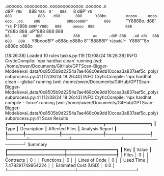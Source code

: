 

  .oooooo.    ooooooooo.   ooooooooooooo  .oooooo..o                                 
 d8P'  `Y8b   `888   `Y88. 8'   888   `8 d8P'    `Y8                                 
888            888   .d88'      888      Y88bo.       .ooooo.   .oooo.   ooo. .oo.   
888            888ooo88P'       888       `"Y8888o.  d88' `"Y8 `P  )88b  `888P"Y88b  
888     ooooo  888              888           `"Y88b 888        .oP"888   888   888  
`88.    .88'   888              888      oo     .d8P 888   .o8 d8(  888   888   888  
 `Y8bood8P'   o888o            o888o     8""88888P'  `Y8bod8P' `Y888""8o o888o o888o                                                        


                                                                   

[18:26:38] Loaded 10 rules                                                                                                                                                                             tasks.py:119
[12/08/24 18:26:38] INFO     CryticCompile: 'npx hardhat clean' running (wd: /home/owen/Documents/GitHub/GPTScan-Bigger-Model/eval_data/0x8505b9d2254a7ae468c0e9dd10ccea3a837aef5c_poly)           subprocess.py:41
[12/08/24 18:26:40] INFO     CryticCompile: 'npx hardhat clean --global' running (wd: /home/owen/Documents/GitHub/GPTScan-Bigger-Model/eval_data/0x8505b9d2254a7ae468c0e9dd10ccea3a837aef5c_poly)  subprocess.py:41
[12/08/24 18:26:43] INFO     CryticCompile: 'npx hardhat compile --force' running (wd: /home/owen/Documents/GitHub/GPTScan-Bigger-Model/eval_data/0x8505b9d2254a7ae468c0e9dd10ccea3a837aef5c_poly) subprocess.py:41
                      Scan Results                       
┏━━━━━━┳━━━━━━━━━━━━━┳━━━━━━━━━━━━━━━━┳━━━━━━━━━━━━━━━━━┓
┃ Type ┃ Description ┃ Affected Files ┃ Analysis Report ┃
┡━━━━━━╇━━━━━━━━━━━━━╇━━━━━━━━━━━━━━━━╇━━━━━━━━━━━━━━━━━┩
└──────┴─────────────┴────────────────┴─────────────────┘
                  Summary                   
┏━━━━━━━━━━━━━━━━━━━━━━┳━━━━━━━━━━━━━━━━━━━┓
┃ Key                  ┃ Value             ┃
┡━━━━━━━━━━━━━━━━━━━━━━╇━━━━━━━━━━━━━━━━━━━┩
│ Files                │ 0                 │
│ Contracts            │ 0                 │
│ Functions            │ 0                 │
│ Lines of Code        │ 0                 │
│ Used Time            │ 7.478291749954224 │
│ Estimated Cost (USD) │ 0.0               │
└──────────────────────┴───────────────────┘
